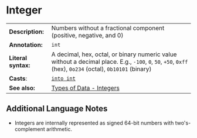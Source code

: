 # Integer

|                     |                                                                                                                                                           |
| ------------------- | --------------------------------------------------------------------------------------------------------------------------------------------------------- |
| **Description:**    | Numbers without a fractional component (positive, negative, and 0)                                                                                        |
| **Annotation:**     | `int`                                                                                                                                                     |
| **Literal syntax:** | A decimal, hex, octal, or binary numeric value without a decimal place. E.g., `-100`, `0`, `50`, `+50`, `0xff` (hex), `0o234` (octal), `0b10101` (binary) |
| **Casts**:          | [`into int`](/commands/docs/into_int.md)                                                                                                                  |
| **See also:**       | [Types of Data - Integers](/book/types_of_data.md#integers)                                                                                               |

## Additional Language Notes

- Integers are internally represented as signed 64-bit numbers with two's-complement arithmetic.
